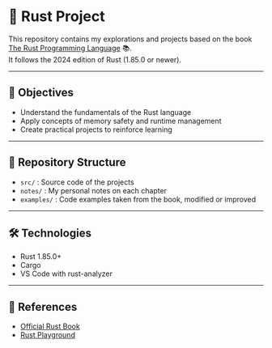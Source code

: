 # 📘 Rust Project

This repository contains my explorations and projects based on the book [The Rust Programming Language](https://doc.rust-lang.org/stable/book/title-page.html) 📚.  
It follows the 2024 edition of Rust (1.85.0 or newer).

---

## 🧠 Objectives

- Understand the fundamentals of the Rust language  
- Apply concepts of memory safety and runtime management  
- Create practical projects to reinforce learning

---

## 📂 Repository Structure

- `src/` : Source code of the projects  
- `notes/` : My personal notes on each chapter  
- `examples/` : Code examples taken from the book, modified or improved

---

## 🛠️ Technologies

- Rust 1.85.0+  
- Cargo  
- VS Code with rust-analyzer

---

## 📖 References

- [Official Rust Book](https://doc.rust-lang.org/stable/book/)  
- [Rust Playground](https://play.rust-lang.org/)
